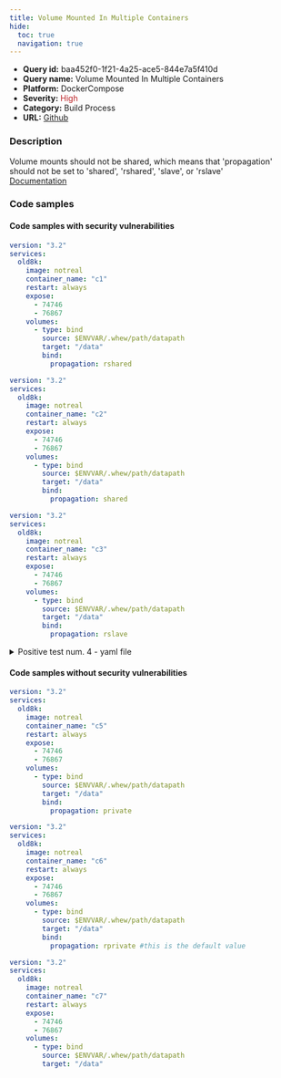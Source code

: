 ```yaml
---
title: Volume Mounted In Multiple Containers
hide:
  toc: true
  navigation: true
---
```


<style>
  .highlight .hll {
    background-color: #ff171742;
  }
  .md-content {
    max-width: 1100px;
    margin: 0 auto;
  }
</style>

-   **Query id:** baa452f0-1f21-4a25-ace5-844e7a5f410d
-   **Query name:** Volume Mounted In Multiple Containers
-   **Platform:** DockerCompose
-   **Severity:** <span style="color:#bb2124">High</span>
-   **Category:** Build Process
-   **URL:** [Github](https://github.com/Checkmarx/kics/tree/master/assets/queries/dockerCompose/volume_mounted_in_multiple_containers)

### Description
Volume mounts should not be shared, which means that 'propagation' should not be set to 'shared', 'rshared', 'slave', or 'rslave'<br>
[Documentation](https://docs.docker.com/compose/compose-file/compose-file-v3/#volumes)

### Code samples
#### Code samples with security vulnerabilities
```yaml title="Positive test num. 1 - yaml file" hl_lines="15"
version: "3.2"
services:
  old8k:
    image: notreal
    container_name: "c1"
    restart: always
    expose:
      - 74746
      - 76867
    volumes:
      - type: bind
        source: $ENVVAR/.whew/path/datapath
        target: "/data"
        bind:
          propagation: rshared

```
```yaml title="Positive test num. 2 - yaml file" hl_lines="15"
version: "3.2"
services:
  old8k:
    image: notreal
    container_name: "c2"
    restart: always
    expose:
      - 74746
      - 76867
    volumes:
      - type: bind
        source: $ENVVAR/.whew/path/datapath
        target: "/data"
        bind:
          propagation: shared

```
```yaml title="Positive test num. 3 - yaml file" hl_lines="15"
version: "3.2"
services:
  old8k:
    image: notreal
    container_name: "c3"
    restart: always
    expose:
      - 74746
      - 76867
    volumes:
      - type: bind
        source: $ENVVAR/.whew/path/datapath
        target: "/data"
        bind:
          propagation: rslave

```
<details><summary>Positive test num. 4 - yaml file</summary>

```yaml hl_lines="15"
version: "3.2"
services:
  old8k:
    image: notreal
    container_name: "c4"
    restart: always
    expose:
      - 74746
      - 76867
    volumes:
      - type: bind
        source: $ENVVAR/.whew/path/datapath
        target: "/data"
        bind:
          propagation: slave

```
</details>


#### Code samples without security vulnerabilities
```yaml title="Negative test num. 1 - yaml file"
version: "3.2"
services:
  old8k:
    image: notreal
    container_name: "c5"
    restart: always
    expose:
      - 74746
      - 76867
    volumes:
      - type: bind
        source: $ENVVAR/.whew/path/datapath
        target: "/data"
        bind:
          propagation: private

```
```yaml title="Negative test num. 2 - yaml file"
version: "3.2"
services:
  old8k:
    image: notreal
    container_name: "c6"
    restart: always
    expose:
      - 74746
      - 76867
    volumes:
      - type: bind
        source: $ENVVAR/.whew/path/datapath
        target: "/data"
        bind:
          propagation: rprivate #this is the default value

```
```yaml title="Negative test num. 3 - yaml file"
version: "3.2"
services:
  old8k:
    image: notreal
    container_name: "c7"
    restart: always
    expose:
      - 74746
      - 76867
    volumes:
      - type: bind
        source: $ENVVAR/.whew/path/datapath
        target: "/data"
        
```
